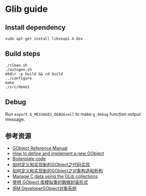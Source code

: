 # Glib guide

## Install dependency

    sudo apt-get install libsoup2.4-dev

## Build steps

    ./clean.sh
    ./autogen.sh
    mkdir -p build && cd build
    ../configure
    make
    ./src/demo1

## Debug

Run `export G_MESSAGES_DEBUG=all` to make `g_debug` function output message.


## 参考资源

* [GObject Reference Manual](https://developer.gnome.org/gobject/stable/index.html)
* [How to define and implement a new GObject](https://developer.gnome.org/gobject/stable/howto-gobject.html)
* [Boilerplate code](https://developer.gnome.org/gobject/stable/howto-gobject-code.html)
* [如何定义和实现新的GObject之代码实现](https://blog.csdn.net/lp525110627/article/details/71731595)
* [如何定义和实现新的GObject之对象构造和析构](https://blog.csdn.net/lp525110627/article/details/71743173)
* [Manage C data using the GLib collections](https://www.ibm.com/developerworks/linux/tutorials/l-glib/)
* [使用 GObject 库模拟类的数据封装形式](http://garfileo.is-programmer.com/2011/2/27/the-analog-of-classed-type-based-gobject.24798.html)
* [IBM DeveloperGObject对象系统](https://www.ibm.com/developerworks/cn/linux/l-gobject/)
